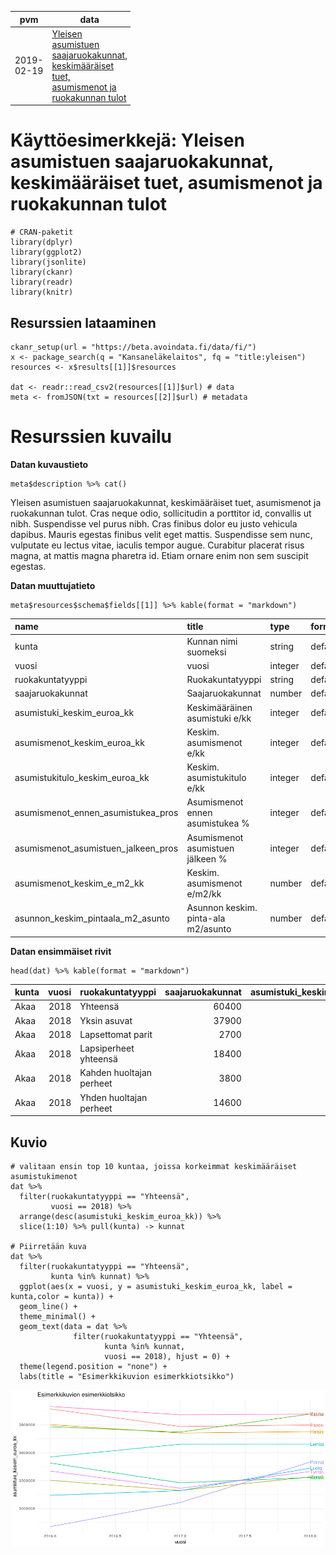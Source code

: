 <table style="width:38%;">
<colgroup>
<col width="13%" />
<col width="11%" />
<col width="12%" />
</colgroup>
<thead>
<tr class="header">
<th>pvm</th>
<th>data</th>
<th>tekijä</th>
</tr>
</thead>
<tbody>
<tr class="odd">
<td>2019-02-19</td>
<td><a href="https://beta.avoindata.fi/data/fi/dataset/kelan-yleisen-asumistuen-saajat">Yleisen asumistuen saajaruokakunnat, keskimääräiset tuet, asumismenot ja ruokakunnan tulot</a></td>
<td>Markus Kainu</td>
</tr>
</tbody>
</table>

Käyttöesimerkkejä: Yleisen asumistuen saajaruokakunnat, keskimääräiset tuet, asumismenot ja ruokakunnan tulot
=============================================================================================================

    # CRAN-paketit
    library(dplyr)
    library(ggplot2)
    library(jsonlite)
    library(ckanr)
    library(readr)
    library(knitr)

Resurssien lataaminen
---------------------

    ckanr_setup(url = "https://beta.avoindata.fi/data/fi/")
    x <- package_search(q = "Kansaneläkelaitos", fq = "title:yleisen")
    resources <- x$results[[1]]$resources

    dat <- readr::read_csv2(resources[[1]]$url) # data
    meta <- fromJSON(txt = resources[[2]]$url) # metadata

Resurssien kuvailu
==================

**Datan kuvaustieto**

    meta$description %>% cat()

Yleisen asumistuen saajaruokakunnat, keskimääräiset tuet, asumismenot ja
ruokakunnan tulot. Cras neque odio, sollicitudin a porttitor id,
convallis ut nibh. Suspendisse vel purus nibh. Cras finibus dolor eu
justo vehicula dapibus. Mauris egestas finibus velit eget mattis.
Suspendisse sem nunc, vulputate eu lectus vitae, iaculis tempor augue.
Curabitur placerat risus magna, at mattis magna pharetra id. Etiam
ornare enim non sem suscipit egestas.

**Datan muuttujatieto**

    meta$resources$schema$fields[[1]] %>% kable(format = "markdown")

<table>
<colgroup>
<col width="40%" />
<col width="40%" />
<col width="9%" />
<col width="9%" />
</colgroup>
<thead>
<tr class="header">
<th align="left">name</th>
<th align="left">title</th>
<th align="left">type</th>
<th align="left">format</th>
</tr>
</thead>
<tbody>
<tr class="odd">
<td align="left">kunta</td>
<td align="left">Kunnan nimi suomeksi</td>
<td align="left">string</td>
<td align="left">default</td>
</tr>
<tr class="even">
<td align="left">vuosi</td>
<td align="left">vuosi</td>
<td align="left">integer</td>
<td align="left">default</td>
</tr>
<tr class="odd">
<td align="left">ruokakuntatyyppi</td>
<td align="left">Ruokakuntatyyppi</td>
<td align="left">string</td>
<td align="left">default</td>
</tr>
<tr class="even">
<td align="left">saajaruokakunnat</td>
<td align="left">Saajaruokakunnat</td>
<td align="left">number</td>
<td align="left">default</td>
</tr>
<tr class="odd">
<td align="left">asumistuki_keskim_euroa_kk</td>
<td align="left">Keskimääräinen asumistuki e/kk</td>
<td align="left">integer</td>
<td align="left">default</td>
</tr>
<tr class="even">
<td align="left">asumismenot_keskim_euroa_kk</td>
<td align="left">Keskim. asumismenot e/kk</td>
<td align="left">integer</td>
<td align="left">default</td>
</tr>
<tr class="odd">
<td align="left">asumistukitulo_keskim_euroa_kk</td>
<td align="left">Keskim. asumistukitulo e/kk</td>
<td align="left">integer</td>
<td align="left">default</td>
</tr>
<tr class="even">
<td align="left">asumismenot_ennen_asumistukea_pros</td>
<td align="left">Asumismenot ennen asumistukea %</td>
<td align="left">integer</td>
<td align="left">default</td>
</tr>
<tr class="odd">
<td align="left">asumismenot_asumistuen_jalkeen_pros</td>
<td align="left">Asumismenot asumistuen jälkeen %</td>
<td align="left">integer</td>
<td align="left">default</td>
</tr>
<tr class="even">
<td align="left">asumismenot_keskim_e_m2_kk</td>
<td align="left">Keskim. asumismenot e/m2/kk</td>
<td align="left">number</td>
<td align="left">default</td>
</tr>
<tr class="odd">
<td align="left">asunnon_keskim_pintaala_m2_asunto</td>
<td align="left">Asunnon keskim. pinta-ala m2/asunto</td>
<td align="left">number</td>
<td align="left">default</td>
</tr>
</tbody>
</table>

**Datan ensimmäiset rivit**

    head(dat) %>% kable(format = "markdown")

<table>
<colgroup>
<col width="2%" />
<col width="2%" />
<col width="9%" />
<col width="6%" />
<col width="9%" />
<col width="10%" />
<col width="11%" />
<col width="12%" />
<col width="13%" />
<col width="9%" />
<col width="12%" />
</colgroup>
<thead>
<tr class="header">
<th align="left">kunta</th>
<th align="right">vuosi</th>
<th align="left">ruokakuntatyyppi</th>
<th align="right">saajaruokakunnat</th>
<th align="right">asumistuki_keskim_euroa_kk</th>
<th align="right">asumismenot_keskim_euroa_kk</th>
<th align="right">asumistukitulo_keskim_euroa_kk</th>
<th align="right">asumismenot_ennen_asumistukea_pros</th>
<th align="right">asumismenot_asumistuen_jalkeen_pros</th>
<th align="right">asumismenot_keskim_e_m2_kk</th>
<th align="right">asunnon_keskim_pintaala_m2_asunto</th>
</tr>
</thead>
<tbody>
<tr class="odd">
<td align="left">Akaa</td>
<td align="right">2018</td>
<td align="left">Yhteensä</td>
<td align="right">60400</td>
<td align="right">2796358</td>
<td align="right">5415889</td>
<td align="right">9667248</td>
<td align="right">56023</td>
<td align="right">27097</td>
<td align="right">91049</td>
<td align="right">59483</td>
</tr>
<tr class="even">
<td align="left">Akaa</td>
<td align="right">2018</td>
<td align="left">Yksin asuvat</td>
<td align="right">37900</td>
<td align="right">2337341</td>
<td align="right">4500426</td>
<td align="right">6716300</td>
<td align="right">67008</td>
<td align="right">32207</td>
<td align="right">94712</td>
<td align="right">47517</td>
</tr>
<tr class="odd">
<td align="left">Akaa</td>
<td align="right">2018</td>
<td align="left">Lapsettomat parit</td>
<td align="right">2700</td>
<td align="right">2688667</td>
<td align="right">6000330</td>
<td align="right">12090970</td>
<td align="right">49627</td>
<td align="right">27390</td>
<td align="right">95468</td>
<td align="right">62852</td>
</tr>
<tr class="even">
<td align="left">Akaa</td>
<td align="right">2018</td>
<td align="left">Lapsiperheet yhteensä</td>
<td align="right">18400</td>
<td align="right">3784205</td>
<td align="right">7194155</td>
<td align="right">15167695</td>
<td align="right">47431</td>
<td align="right">22482</td>
<td align="right">86399</td>
<td align="right">83266</td>
</tr>
<tr class="odd">
<td align="left">Akaa</td>
<td align="right">2018</td>
<td align="left">Kahden huoltajan perheet</td>
<td align="right">3800</td>
<td align="right">3875579</td>
<td align="right">8512903</td>
<td align="right">23076629</td>
<td align="right">36890</td>
<td align="right">20095</td>
<td align="right">87905</td>
<td align="right">96842</td>
</tr>
<tr class="even">
<td align="left">Akaa</td>
<td align="right">2018</td>
<td align="left">Yhden huoltajan perheet</td>
<td align="right">14600</td>
<td align="right">3760423</td>
<td align="right">6850919</td>
<td align="right">13109205</td>
<td align="right">52260</td>
<td align="right">23575</td>
<td align="right">85916</td>
<td align="right">79740</td>
</tr>
</tbody>
</table>

Kuvio
-----

    # valitaan ensin top 10 kuntaa, joissa korkeimmat keskimääräiset asumistukimenot
    dat %>% 
      filter(ruokakuntatyyppi == "Yhteensä",
             vuosi == 2018) %>% 
      arrange(desc(asumistuki_keskim_euroa_kk)) %>% 
      slice(1:10) %>% pull(kunta) -> kunnat

    # Piirretään kuva
    dat %>% 
      filter(ruokakuntatyyppi == "Yhteensä",
             kunta %in% kunnat) %>% 
      ggplot(aes(x = vuosi, y = asumistuki_keskim_euroa_kk, label = kunta,color = kunta)) + 
      geom_line() + 
      theme_minimal() +
      geom_text(data = dat %>% 
                  filter(ruokakuntatyyppi == "Yhteensä",
                         kunta %in% kunnat,
                         vuosi == 2018), hjust = 0) +
      theme(legend.position = "none") +
      labs(title = "Esimerkkikuvion esimerkkiotsikko")

![](2019-02-19-kelan-yleisen-asumistuen-saajat_files/figure-markdown_strict/kuva1-1.png)

